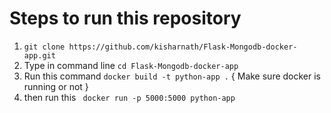 # Steps to run this repository
  1. `git clone https://github.com/kisharnath/Flask-Mongodb-docker-app.git`
  2. Type in command line `cd Flask-Mongodb-docker-app`
  3. Run this command `docker build -t python-app .` { Make sure docker is running or not }
  4. then run this ` docker run -p 5000:5000 python-app`
